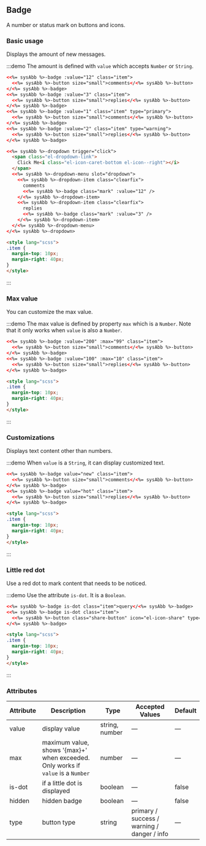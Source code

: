 ## Badge

A number or status mark on buttons and icons.

### Basic usage

Displays the amount of new messages.

:::demo The amount is defined with `value` which accepts `Number` or `String`.

```html
<<%= sysAbb %>-badge :value="12" class="item">
  <<%= sysAbb %>-button size="small">comments</<%= sysAbb %>-button>
</<%= sysAbb %>-badge>
<<%= sysAbb %>-badge :value="3" class="item">
  <<%= sysAbb %>-button size="small">replies</<%= sysAbb %>-button>
</<%= sysAbb %>-badge>
<<%= sysAbb %>-badge :value="1" class="item" type="primary">
  <<%= sysAbb %>-button size="small">comments</<%= sysAbb %>-button>
</<%= sysAbb %>-badge>
<<%= sysAbb %>-badge :value="2" class="item" type="warning">
  <<%= sysAbb %>-button size="small">replies</<%= sysAbb %>-button>
</<%= sysAbb %>-badge>

<<%= sysAbb %>-dropdown trigger="click">
  <span class="el-dropdown-link">
    Click Me<i class="el-icon-caret-bottom el-icon--right"></i>
  </span>
  <<%= sysAbb %>-dropdown-menu slot="dropdown">
    <<%= sysAbb %>-dropdown-item class="clearfix">
      comments
      <<%= sysAbb %>-badge class="mark" :value="12" />
    </<%= sysAbb %>-dropdown-item>
    <<%= sysAbb %>-dropdown-item class="clearfix">
      replies
      <<%= sysAbb %>-badge class="mark" :value="3" />
    </<%= sysAbb %>-dropdown-item>
  </<%= sysAbb %>-dropdown-menu>
</<%= sysAbb %>-dropdown>

<style lang="scss">
.item {
  margin-top: 10px;
  margin-right: 40px;
}
</style>
```
:::

### Max value

You can customize the max value.

:::demo The max value is defined by property `max` which is a `Number`. Note that it only works when `value` is also a `Number`.

```html
<<%= sysAbb %>-badge :value="200" :max="99" class="item">
  <<%= sysAbb %>-button size="small">comments</<%= sysAbb %>-button>
</<%= sysAbb %>-badge>
<<%= sysAbb %>-badge :value="100" :max="10" class="item">
  <<%= sysAbb %>-button size="small">replies</<%= sysAbb %>-button>
</<%= sysAbb %>-badge>

<style lang="scss">
.item {
  margin-top: 10px;
  margin-right: 40px;
}
</style>
```
:::

### Customizations

Displays text content other than numbers.

:::demo When `value` is a `String`, it can display customized text.

```html
<<%= sysAbb %>-badge value="new" class="item">
  <<%= sysAbb %>-button size="small">comments</<%= sysAbb %>-button>
</<%= sysAbb %>-badge>
<<%= sysAbb %>-badge value="hot" class="item">
  <<%= sysAbb %>-button size="small">replies</<%= sysAbb %>-button>
</<%= sysAbb %>-badge>

<style lang="scss">
.item {
  margin-top: 10px;
  margin-right: 40px;
}
</style>
```
:::

### Little red dot

Use a red dot to mark content that needs to be noticed.

:::demo Use the attribute `is-dot`. It is a `Boolean`.

```html
<<%= sysAbb %>-badge is-dot class="item">query</<%= sysAbb %>-badge>
<<%= sysAbb %>-badge is-dot class="item">
  <<%= sysAbb %>-button class="share-button" icon="el-icon-share" type="primary"></<%= sysAbb %>-button>
</<%= sysAbb %>-badge>

<style lang="scss">
.item {
  margin-top: 10px;
  margin-right: 40px;
}
</style>
```
:::

<style scoped>
  .share-button {
    width: 36px;
    padding: 10px;
  }

  .mark {
    margin-top: 8px;
    line-height: 1;
    float: right;
  }

  .clearfix {
    @utils-clearfix;
  }

  .item {
    margin-right: 40px;
  }
</style>

### Attributes
| Attribute     | Description     | Type            | Accepted Values       | Default |
|-------------  |---------------- |---------------- |---------------------- |-------- |
| value         | display value   | string, number  |          —            |    —    |
| max           |  maximum value, shows '{max}+' when exceeded. Only works if `value` is a `Number`   | number  |         —              |     —    |
| is-dot        | if a little dot is displayed | boolean   |    —           |  false  |
| hidden        | hidden badge    | boolean         |          —            |  false  |
| type          | button type     | string          | primary / success / warning / danger / info |   —  |
